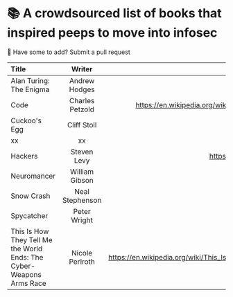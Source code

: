
# 📚 A crowdsourced list of books that inspired peeps to move into infosec

🙋 Have some to add? Submit a pull request

| Title      | Writer | Link     |
| :---        |    :----:   | ---:         |
| Alan Turing: The Enigma   | Andrew Hodges       | <https://en.wikipedia.org/wiki/Alan_Turing:_The_Enigma>      |
| Code   | Charles Petzold       | <https://en.wikipedia.org/wiki/Code:_The_Hidden_Language_of_Computer_Hardware_and_Software>      |
| Cuckoo's Egg   | Cliff Stoll        | <https://en.wikipedia.org/wiki/The_Cuckoo%27s_Egg_(book)>      |
| xx   | xx       | xx      |
| Hackers   | Steven Levy       | <https://en.wikipedia.org/wiki/Hackers:_Heroes_of_the_Computer_Revolution>      |
| Neuromancer   | William Gibson       | <https://en.wikipedia.org/wiki/Neuromancer>      |
| Snow Crash   | Neal Stephenson       | <https://en.wikipedia.org/wiki/Snow_Crash>      |
| Spycatcher   | Peter Wright       | <https://en.wikipedia.org/wiki/Spycatcher>      |
| This Is How They Tell Me the World Ends: The Cyber-Weapons Arms Race   | Nicole Perlroth       | <https://en.wikipedia.org/wiki/This_Is_How_They_Tell_Me_the_World_Ends:_The_Cyberweapons_Arms_Race>      |
